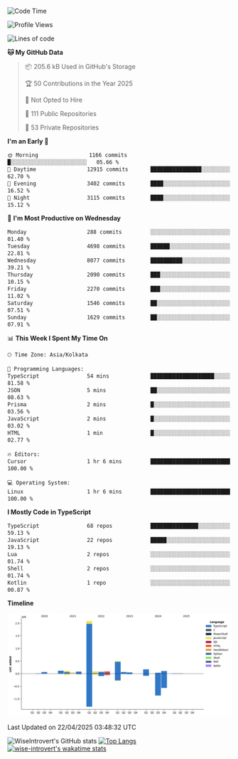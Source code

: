 <!--START_SECTION:waka-->
![Code Time](http://img.shields.io/badge/Code%20Time-2%2C330%20hrs%2033%20mins-blue)

![Profile Views](http://img.shields.io/badge/Profile%20Views-0-blue)

![Lines of code](https://img.shields.io/badge/From%20Hello%20World%20I%27ve%20Written-3.6%20million%20lines%20of%20code-blue)

**🐱 My GitHub Data** 

> 📦 205.6 kB Used in GitHub's Storage 
 > 
> 🏆 50 Contributions in the Year 2025
 > 
> 🚫 Not Opted to Hire
 > 
> 📜 111 Public Repositories 
 > 
> 🔑 53 Private Repositories 
 > 
**I'm an Early 🐤** 

```text
🌞 Morning                1166 commits        █░░░░░░░░░░░░░░░░░░░░░░░░   05.66 % 
🌆 Daytime                12915 commits       ████████████████░░░░░░░░░   62.70 % 
🌃 Evening                3402 commits        ████░░░░░░░░░░░░░░░░░░░░░   16.52 % 
🌙 Night                  3115 commits        ████░░░░░░░░░░░░░░░░░░░░░   15.12 % 
```
📅 **I'm Most Productive on Wednesday** 

```text
Monday                   288 commits         ░░░░░░░░░░░░░░░░░░░░░░░░░   01.40 % 
Tuesday                  4698 commits        ██████░░░░░░░░░░░░░░░░░░░   22.81 % 
Wednesday                8077 commits        ██████████░░░░░░░░░░░░░░░   39.21 % 
Thursday                 2090 commits        ███░░░░░░░░░░░░░░░░░░░░░░   10.15 % 
Friday                   2270 commits        ███░░░░░░░░░░░░░░░░░░░░░░   11.02 % 
Saturday                 1546 commits        ██░░░░░░░░░░░░░░░░░░░░░░░   07.51 % 
Sunday                   1629 commits        ██░░░░░░░░░░░░░░░░░░░░░░░   07.91 % 
```


📊 **This Week I Spent My Time On** 

```text
🕑︎ Time Zone: Asia/Kolkata

💬 Programming Languages: 
TypeScript               54 mins             ████████████████████░░░░░   81.58 % 
JSON                     5 mins              ██░░░░░░░░░░░░░░░░░░░░░░░   08.63 % 
Prisma                   2 mins              █░░░░░░░░░░░░░░░░░░░░░░░░   03.56 % 
JavaScript               2 mins              █░░░░░░░░░░░░░░░░░░░░░░░░   03.02 % 
HTML                     1 min               █░░░░░░░░░░░░░░░░░░░░░░░░   02.77 % 

🔥 Editors: 
Cursor                   1 hr 6 mins         █████████████████████████   100.00 % 

💻 Operating System: 
Linux                    1 hr 6 mins         █████████████████████████   100.00 % 
```

**I Mostly Code in TypeScript** 

```text
TypeScript               68 repos            ███████████████░░░░░░░░░░   59.13 % 
JavaScript               22 repos            █████░░░░░░░░░░░░░░░░░░░░   19.13 % 
Lua                      2 repos             ░░░░░░░░░░░░░░░░░░░░░░░░░   01.74 % 
Shell                    2 repos             ░░░░░░░░░░░░░░░░░░░░░░░░░   01.74 % 
Kotlin                   1 repo              ░░░░░░░░░░░░░░░░░░░░░░░░░   00.87 % 
```



**Timeline**

![Lines of Code chart](https://raw.githubusercontent.com/wise-introvert/wise-introvert/master/assets/bar_graph.png)


 Last Updated on 22/04/2025 03:48:32 UTC
<!--END_SECTION:waka-->

![WiseIntrovert's GitHub stats](https://github-readme-stats.vercel.app/api?username=wise-introvert&count_private=true&show_icons=true)
[![Top Langs](https://github-readme-stats.vercel.app/api/top-langs/?username=wise-introvert&langs_count=10)](https://github.com/anuraghazra/github-readme-stats)
[![wise-introvert's wakatime stats](https://github-readme-stats.vercel.app/api/wakatime?username=wiseintrovert)](https://github.com/anuraghazra/github-readme-stats)
